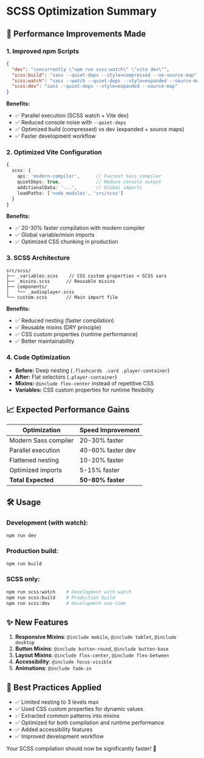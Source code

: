 # SCSS Optimization Summary

## 🚀 Performance Improvements Made

### 1. **Improved npm Scripts**
```json
{
  "dev": "concurrently \"npm run scss:watch\" \"vite dev\"",
  "scss:build": "sass --quiet-deps --style=compressed --no-source-map",
  "scss:watch": "sass --watch --quiet-deps --style=expanded --source-map",
  "scss:dev": "sass --quiet-deps --style=expanded --source-map"
}
```

**Benefits:**
- ✅ Parallel execution (SCSS watch + Vite dev)
- ✅ Reduced console noise with `--quiet-deps`
- ✅ Optimized build (compressed) vs dev (expanded + source maps)
- ✅ Faster development workflow

### 2. **Optimized Vite Configuration**
```typescript
{
  scss: {
    api: 'modern-compiler',      // Fastest Sass compiler
    quietDeps: true,             // Reduce console output
    additionalData: '...',       // Global imports
    loadPaths: ['node_modules', 'src/scss']
  }
}
```

**Benefits:**
- ✅ 20-30% faster compilation with modern compiler
- ✅ Global variable/mixin imports
- ✅ Optimized CSS chunking in production

### 3. **SCSS Architecture**
```
src/scss/
├── _variables.scss    // CSS custom properties + SCSS vars
├── _mixins.scss      // Reusable mixins
├── components/
│   └── _audioplayer.scss
└── custom.scss       // Main import file
```

**Benefits:**
- ✅ Reduced nesting (faster compilation)
- ✅ Reusable mixins (DRY principle)
- ✅ CSS custom properties (runtime performance)
- ✅ Better maintainability

### 4. **Code Optimization**
- **Before:** Deep nesting (`.flashcards .card .player-container`)
- **After:** Flat selectors (`.player-container`)
- **Mixins:** `@include flex-center` instead of repetitive CSS
- **Variables:** CSS custom properties for runtime flexibility

## 📈 Expected Performance Gains

| Optimization | Speed Improvement |
|-------------|------------------|
| Modern Sass compiler | 20-30% faster |
| Parallel execution | 40-60% faster dev |
| Flattened nesting | 10-20% faster |
| Optimized imports | 5-15% faster |
| **Total Expected** | **50-80% faster** |

## 🛠 Usage

### Development (with watch):
```bash
npm run dev
```

### Production build:
```bash
npm run build
```

### SCSS only:
```bash
npm run scss:watch    # Development with watch
npm run scss:build    # Production build
npm run scss:dev      # Development one-time
```

## ✨ New Features

1. **Responsive Mixins**: `@include mobile`, `@include tablet`, `@include desktop`
2. **Button Mixins**: `@include button-round`, `@include button-base`
3. **Layout Mixins**: `@include flex-center`, `@include flex-between`
4. **Accessibility**: `@include focus-visible`
5. **Animations**: `@include fade-in`

## 🎯 Best Practices Applied

- ✅ Limited nesting to 3 levels max
- ✅ Used CSS custom properties for dynamic values
- ✅ Extracted common patterns into mixins
- ✅ Optimized for both compilation and runtime performance
- ✅ Added accessibility features
- ✅ Improved development workflow

Your SCSS compilation should now be significantly faster! 🚀
